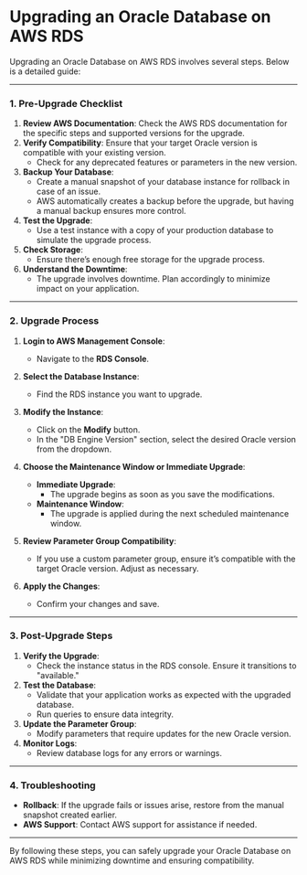 # Upgrading an Oracle Database on AWS RDS

Upgrading an Oracle Database on AWS RDS involves several steps. Below is a detailed guide:

---

### **1. Pre-Upgrade Checklist**
1. **Review AWS Documentation**: Check the AWS RDS documentation for the specific steps and supported versions for the upgrade.
2. **Verify Compatibility**: Ensure that your target Oracle version is compatible with your existing version.
   - Check for any deprecated features or parameters in the new version.
3. **Backup Your Database**:
   - Create a manual snapshot of your database instance for rollback in case of an issue.
   - AWS automatically creates a backup before the upgrade, but having a manual backup ensures more control.
4. **Test the Upgrade**:
   - Use a test instance with a copy of your production database to simulate the upgrade process.
5. **Check Storage**:
   - Ensure there’s enough free storage for the upgrade process.
6. **Understand the Downtime**:
   - The upgrade involves downtime. Plan accordingly to minimize impact on your application.

---

### **2. Upgrade Process**
1. **Login to AWS Management Console**:
   - Navigate to the **RDS Console**.

2. **Select the Database Instance**:
   - Find the RDS instance you want to upgrade.

3. **Modify the Instance**:
   - Click on the **Modify** button.
   - In the "DB Engine Version" section, select the desired Oracle version from the dropdown.

4. **Choose the Maintenance Window or Immediate Upgrade**:
   - **Immediate Upgrade**:
     - The upgrade begins as soon as you save the modifications.
   - **Maintenance Window**:
     - The upgrade is applied during the next scheduled maintenance window.

5. **Review Parameter Group Compatibility**:
   - If you use a custom parameter group, ensure it’s compatible with the target Oracle version. Adjust as necessary.

6. **Apply the Changes**:
   - Confirm your changes and save.

---

### **3. Post-Upgrade Steps**
1. **Verify the Upgrade**:
   - Check the instance status in the RDS console. Ensure it transitions to "available."
2. **Test the Database**:
   - Validate that your application works as expected with the upgraded database.
   - Run queries to ensure data integrity.
3. **Update the Parameter Group**:
   - Modify parameters that require updates for the new Oracle version.
4. **Monitor Logs**:
   - Review database logs for any errors or warnings.

---

### **4. Troubleshooting**
- **Rollback**: If the upgrade fails or issues arise, restore from the manual snapshot created earlier.
- **AWS Support**: Contact AWS support for assistance if needed.

---

By following these steps, you can safely upgrade your Oracle Database on AWS RDS while minimizing downtime and ensuring compatibility.